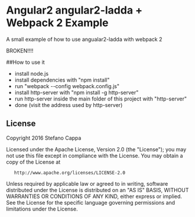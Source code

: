 # Angular2 angular2-ladda + Webpack 2 Example


A small example of how to use angualar2-ladda with webpack 2

BROKEN!!!!


##How to use it

- install node.js
- install dependencies with "npm install"
- run "webpack --config webpack.config.js"
- install http-server with "npm install -g http-server"
- run http-server inside the main folder of this project with "http-server"
- done (visit the address used by http-server)


## License   

   Copyright 2016 Stefano Cappa

   Licensed under the Apache License, Version 2.0 (the "License");
   you may not use this file except in compliance with the License.
   You may obtain a copy of the License at

       http://www.apache.org/licenses/LICENSE-2.0

   Unless required by applicable law or agreed to in writing, software
   distributed under the License is distributed on an "AS IS" BASIS,
   WITHOUT WARRANTIES OR CONDITIONS OF ANY KIND, either express or implied.
   See the License for the specific language governing permissions and
   limitations under the License.
